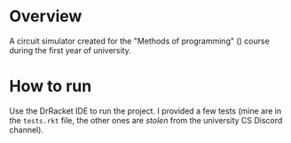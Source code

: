 # Overview
A circuit simulator created for the "Methods of programming" () course during the first year of university.

# How to run
Use the DrRacket IDE to run the project. I provided a few tests (mine are in the `tests.rkt` file, the other ones are _stolen_ from the university CS Discord channel). 